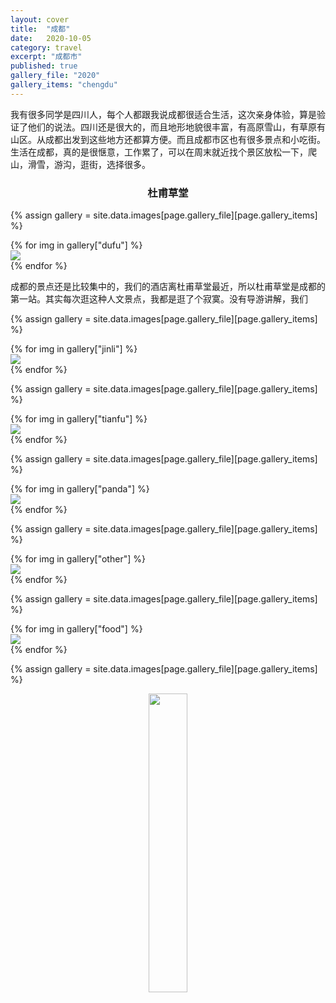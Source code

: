 ```yaml
---
layout: cover
title:  "成都"
date:   2020-10-05
category: travel
excerpt: "成都市"
published: true
gallery_file: "2020"
gallery_items: "chengdu"
---
```


我有很多同学是四川人，每个人都跟我说成都很适合生活，这次亲身体验，算是验证了他们的说法。四川还是很大的，而且地形地貌很丰富，有高原雪山，有草原有山区。从成都出发到这些地方还都算方便。而且成都市区也有很多景点和小吃街。生活在成都，真的是很惬意，工作累了，可以在周末就近找个景区放松一下，爬山，滑雪，游沟，逛街，选择很多。

### <center>杜甫草堂</center>

{% assign gallery  = site.data.images[page.gallery_file][page.gallery_items] %}
<div class="card-columns">
    {% for img in gallery["dufu"] %}
    <div class="card">
        <img class="card-img-top" src="{{gallery['root']}}{{ img[0] }}" />
    </div>
    {% endfor %}
</div>


成都的景点还是比较集中的，我们的酒店离杜甫草堂最近，所以杜甫草堂是成都的第一站。其实每次逛这种人文景点，我都是逛了个寂寞。没有导游讲解，我们


{% assign gallery  = site.data.images[page.gallery_file][page.gallery_items] %}
<div class="card-columns">
    {% for img in gallery["jinli"] %}
    <div class="card">
        <img class="card-img-top" src="{{gallery['root']}}{{ img[0] }}" />
    </div>
    {% endfor %}
</div>


{% assign gallery  = site.data.images[page.gallery_file][page.gallery_items] %}
<div class="card-columns">
    {% for img in gallery["tianfu"] %}
    <div class="card">
        <img class="card-img-top" src="{{gallery['root']}}{{ img[0] }}" />
    </div>
    {% endfor %}
</div>


{% assign gallery  = site.data.images[page.gallery_file][page.gallery_items] %}
<div class="card-columns">
    {% for img in gallery["panda"] %}
    <div class="card">
        <img class="card-img-top" src="{{gallery['root']}}{{ img[0] }}" />
    </div>
    {% endfor %}
</div>


{% assign gallery  = site.data.images[page.gallery_file][page.gallery_items] %}
<div class="card-columns">
    {% for img in gallery["other"] %}
    <div class="card">
        <img class="card-img-top" src="{{gallery['root']}}{{ img[0] }}" />
    </div>
    {% endfor %}
</div>


{% assign gallery  = site.data.images[page.gallery_file][page.gallery_items] %}
<div class="card-columns">
    {% for img in gallery["food"] %}
    <div class="card">
        <img class="card-img-top" src="{{gallery['root']}}{{ img[0] }}" />
    </div>
    {% endfor %}
</div>


{% assign gallery  = site.data.images[page.gallery_file][page.gallery_items] %}
<center class="half">
<img src="{{gallery['root']}}{{ gallery['end'][0] }}" alt="" width="35%"/>
</center>